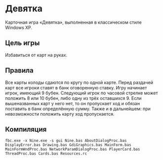 # Девятка

Карточная игра «Девятка», выполненная в классическом стиле Windows XP.

## Цель игры

Избавиться от карт на руках.

## Правила

Все карты колоды сдаются по кругу по одной карте. Перед раздачей карт все игроки ставят в банк оговоренную ставку. Игру начинает игрок, имеющий 9 бубен. Следующий игрок по часовой стрелке может положить 8 или 10 бубен, либо одну из трёх оставшихся 9. Если вышеназванных карт у него нет, то он пропускает ход и обязан поставить в банк определённую сумму. Также и в дальнейшем: при невозможности положить карту ход пропускается.

## Компиляция

```
fbc.exe -x Nine.exe -s gui Nine.bas AboutDialogProc.bas DisplayError.bas Drawing.bas GdiGraphics.bas MainForm.bas MainFormWndProc.bas NetworkParamDialogProc.bas PlayerCard.bas ThreadProc.bas Cards.bas Resources.rc
```
